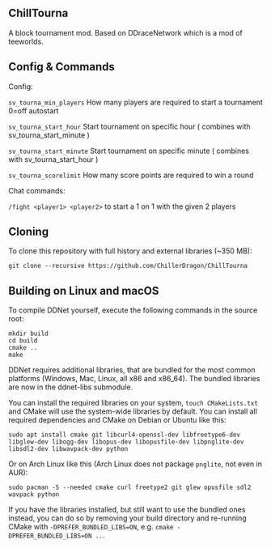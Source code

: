 ChillTourna
-----------

A block tournament mod.
Based on DDraceNetwork which is a mod of teeworlds.

Config & Commands
-----------------

Config:

``sv_tourna_min_players`` How many players are required to start a tournament 0=off autostart

``sv_tourna_start_hour`` Start tournament on specific hour ( combines with sv_tourna_start_minute )

``sv_tourna_start_minute`` Start tournament on specific minute ( combines with sv_tourna_start_hour )

``sv_tourna_scorelimit`` How many score points are required to win a round

Chat commands:

``/fight <player1> <player2>`` to start a 1 on 1 with the given 2 players

Cloning
-------

To clone this repository with full history and external libraries (~350 MB):

    git clone --recursive https://github.com/ChillerDragon/ChillTourna


Building on Linux and macOS
---------------------------

To compile DDNet yourself, execute the following commands in the source root:

    mkdir build
    cd build
    cmake ..
    make

DDNet requires additional libraries, that are bundled for the most common platforms (Windows, Mac, Linux, all x86 and x86\_64). The bundled libraries are now in the ddnet-libs submodule.

You can install the required libraries on your system, `touch CMakeLists.txt` and CMake will use the system-wide libraries by default. You can install all required dependencies and CMake on Debian or Ubuntu like this:

    sudo apt install cmake git libcurl4-openssl-dev libfreetype6-dev libglew-dev libogg-dev libopus-dev libopusfile-dev libpnglite-dev libsdl2-dev libwavpack-dev python

Or on Arch Linux like this (Arch Linux does not package `pnglite`, not even in AUR):

    sudo pacman -S --needed cmake curl freetype2 git glew opusfile sdl2 wavpack python

If you have the libraries installed, but still want to use the bundled ones instead, you can do so by removing your build directory and re-running CMake with `-DPREFER_BUNDLED_LIBS=ON`, e.g. `cmake -DPREFER_BUNDLED_LIBS=ON ..`.
